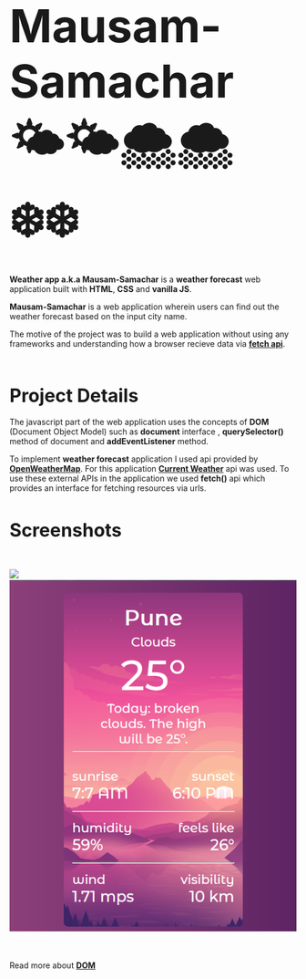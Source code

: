 # <span style="font-size:5rem">**Mausam-Samachar 🌤️🌤️🌨️🌨️❄️❄️**</span>

<span style="color:'gray'">**Weather app a.k.a Mausam-Samachar**</span> is a **weather forecast** web application built with **HTML**, **CSS** and **vanilla JS**.
<br>

**Mausam-Samachar** is a web application wherein users can find out the weather forecast based on the input city name.
<br>

The motive of the project was to build a web application without using any frameworks and understanding how a browser recieve data via **[fetch api](https://developer.mozilla.org/en-US/docs/Web/API/Fetch_API)**.
<br><br><br>


## <span style="font-size: 2rem"> **Project Details**</span>
The javascript part of the web application uses the concepts of **DOM** (Document Object Model) such as **document** interface , **querySelector()** method of document and **addEventListener** method.
<br>

To implement **weather forecast** application I used api provided by **[OpenWeatherMap](https://openweathermap.org/)**.
For this application **[Current Weather](https://openweathermap.org/)** api was used. To use these external APIs in the application we used **fetch()** api which provides an interface for fetching resources via urls.
<br><br>

## <span style="font-size:2rem">**Screenshots**</span>
<br>

![](/src/images/image.PNG)
![](/src/images/image2.png)

<br><br>
Read more about **[DOM](https://developer.mozilla.org/en-US/docs/Web/API/Document_Object_Model)**



